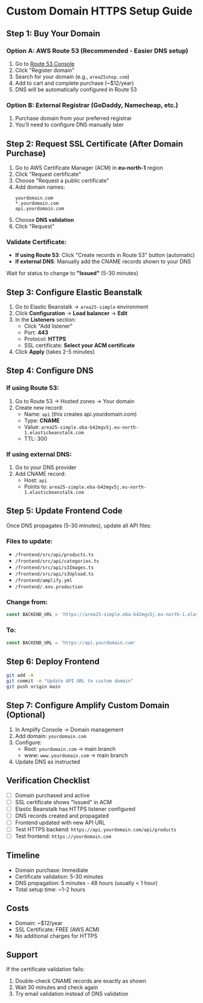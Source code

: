 # Custom Domain HTTPS Setup Guide

## Step 1: Buy Your Domain

### Option A: AWS Route 53 (Recommended - Easier DNS setup)
1. Go to [Route 53 Console](https://console.aws.amazon.com/route53/)
2. Click "Register domain"
3. Search for your domain (e.g., `area25shop.com`)
4. Add to cart and complete purchase (~$12/year)
5. DNS will be automatically configured in Route 53

### Option B: External Registrar (GoDaddy, Namecheap, etc.)
1. Purchase domain from your preferred registrar
2. You'll need to configure DNS manually later

## Step 2: Request SSL Certificate (After Domain Purchase)

1. Go to AWS Certificate Manager (ACM) in **eu-north-1** region
2. Click "Request certificate"
3. Choose "Request a public certificate"
4. Add domain names:
   ```
   yourdomain.com
   *.yourdomain.com
   api.yourdomain.com
   ```
5. Choose **DNS validation**
6. Click "Request"

### Validate Certificate:
- **If using Route 53**: Click "Create records in Route 53" button (automatic)
- **If external DNS**: Manually add the CNAME records shown to your DNS

Wait for status to change to **"Issued"** (5-30 minutes)

## Step 3: Configure Elastic Beanstalk

1. Go to Elastic Beanstalk → `area25-simple` environment
2. Click **Configuration** → **Load balancer** → **Edit**
3. In the **Listeners** section:
   - Click "Add listener"
   - Port: **443**
   - Protocol: **HTTPS**
   - SSL certificate: **Select your ACM certificate**
4. Click **Apply** (takes 2-5 minutes)

## Step 4: Configure DNS

### If using Route 53:
1. Go to Route 53 → Hosted zones → Your domain
2. Create new record:
   - Name: `api` (this creates api.yourdomain.com)
   - Type: **CNAME**
   - Value: `area25-simple.eba-b42mgv5j.eu-north-1.elasticbeanstalk.com`
   - TTL: 300

### If using external DNS:
1. Go to your DNS provider
2. Add CNAME record:
   - Host: `api`
   - Points to: `area25-simple.eba-b42mgv5j.eu-north-1.elasticbeanstalk.com`

## Step 5: Update Frontend Code

Once DNS propagates (5-30 minutes), update all API files:

### Files to update:
- `/frontend/src/api/products.ts`
- `/frontend/src/api/categories.ts`
- `/frontend/src/api/s3Images.ts`
- `/frontend/src/api/s3Upload.ts`
- `/frontend/amplify.yml`
- `/frontend/.env.production`

### Change from:
```javascript
const BACKEND_URL = 'https://area25-simple.eba-b42mgv5j.eu-north-1.elasticbeanstalk.com'
```

### To:
```javascript
const BACKEND_URL = 'https://api.yourdomain.com'
```

## Step 6: Deploy Frontend

```bash
git add -A
git commit -m "Update API URL to custom domain"
git push origin main
```

## Step 7: Configure Amplify Custom Domain (Optional)

1. In Amplify Console → Domain management
2. Add domain: `yourdomain.com`
3. Configure:
   - Root: `yourdomain.com` → main branch
   - www: `www.yourdomain.com` → main branch
4. Update DNS as instructed

## Verification Checklist

- [ ] Domain purchased and active
- [ ] SSL certificate shows "Issued" in ACM
- [ ] Elastic Beanstalk has HTTPS listener configured
- [ ] DNS records created and propagated
- [ ] Frontend updated with new API URL
- [ ] Test HTTPS backend: `https://api.yourdomain.com/api/products`
- [ ] Test frontend: `https://yourdomain.com`

## Timeline
- Domain purchase: Immediate
- Certificate validation: 5-30 minutes
- DNS propagation: 5 minutes - 48 hours (usually < 1 hour)
- Total setup time: ~1-2 hours

## Costs
- Domain: ~$12/year
- SSL Certificate: FREE (AWS ACM)
- No additional charges for HTTPS

## Support
If the certificate validation fails:
1. Double-check CNAME records are exactly as shown
2. Wait 30 minutes and check again
3. Try email validation instead of DNS validation